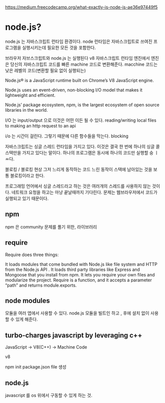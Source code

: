 https://medium.freecodecamp.org/what-exactly-is-node-js-ae36e97449f5

# node.js?

node.js 는 자바스크립트 런타임 환경이다.
node 런타임은 자바스크립트로 쓰여진 프로그램을 실행시키는데 필요한 모든 것을 포함한다.

브라우저 자브스크립트와 node.js 는 실행된다 v8 자바스크립트 런타임 엔진에서
엔진은 당신의 자바스크립트 코드를 빠른 machine 코드로 변환해준다.
macchine 코드는 낮은 레벨의 코드(변환할 필요 없이 실행되는)

Node.js® is a JavaScript runtime built on Chrome’s V8 JavaScript engine.

Node.js uses an event-driven, non-blocking I/O model that makes it lightweight and efficient.

Node.js’ package ecosystem, npm, is the largest ecosystem of open source libraries in the world.

I/O 는 input/output 으로 이것은 어떤 이든 될 수 있다. reading/writing local files to making an http request to an api

i/o 는 시간이 걸린다. 그렇기 때문에 다른 함수들을 막는다. blocking

자바스크립트는 싱글 스레드 런타임을 가지고 있다. 이것은 결국 한 번에 하나의 싱글 콜 스택만을 가지고 있다는 말이다.
하나의 프로그램은 동시에 하나의 코드만 실행할 숭 ㅣㅆ다.

블로킹 / 블로킹 현상
그저 느리게 동작하는 코드
느린 동작이 스택에 남아있는 것을 보통 블로킹이라고 한다.

프로그래밍 언어에서 싱글 스레드라고 하는 것은 여러개의 스레드를 사용하지 않는 것이다.
네트워크 요청을 하고는 마냥 끝날때까지 기다린다.
문제는 웹브라우저에서 코드가 실행되고 있기 때문이다.

## npm

npm 은 community 문제를 풀기 위한, 라이브러리

## require

Require does three things:

It loads modules that come bundled with Node.js like file system and HTTP from the Node.js API .
It loads third party libraries like Express and Mongoose that you install from npm.
It lets you require your own files and modularize the project.
Require is a function, and it accepts a parameter “path” and returns module.exports.

## node modules

모듈을 여러 앱에서 사용할 수 있다.
node.js 모듈을 빌트인 하고 , 후에 설치 없이 사용할 수 있게 해준다.

## turbo-charges javascript by leveraging c++

JavaScript -> V8(C++) -> Machine Code

v8

npm init
package.json file 생성

## node.js

javascript 를 os 위에서 구동할 수 있게 하는 것.
